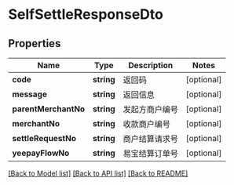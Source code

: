 # SelfSettleResponseDto

## Properties
Name | Type | Description | Notes
------------ | ------------- | ------------- | -------------
**code** | **string** | 返回码 | [optional] 
**message** | **string** | 返回信息 | [optional] 
**parentMerchantNo** | **string** | 发起方商户编号 | [optional] 
**merchantNo** | **string** | 收款商户编号 | [optional] 
**settleRequestNo** | **string** | 商户结算请求号 | [optional] 
**yeepayFlowNo** | **string** | 易宝结算订单号 | [optional] 

[[Back to Model list]](../README.md#documentation-for-models) [[Back to API list]](../README.md#documentation-for-api-endpoints) [[Back to README]](../README.md)


